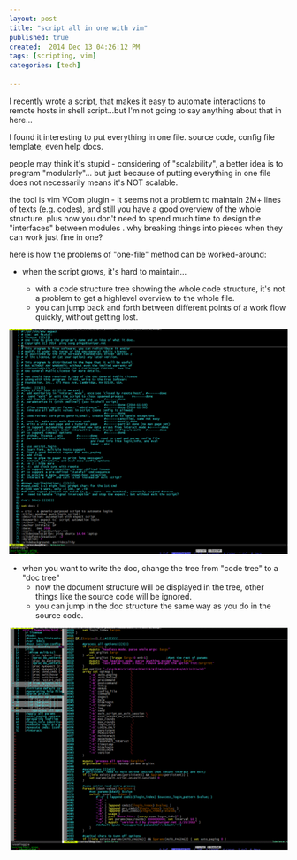 ```yaml
---
layout: post
title: "script all in one with vim"
published: true
created:  2014 Dec 13 04:26:12 PM
tags: [scripting, vim]
categories: [tech]

---
```


I recently wrote a script, that makes it easy to automate interactions to
remote hosts in shell script...but I'm not going to say anything about that in
here...

I found it interesting to put everything in one file. source code, config file
template, even help docs.

people may think it's stupid - considering of "scalability", a better idea is
to program "modularly"... but just because of putting everything in one file
does not necessarily means it's NOT scalable. 

the tool is vim VOom plugin - It seems not a problem to maintain 2M+ lines of
texts (e.g. codes), and still you have a good overview of the whole structure.
plus now you don't need to spend much time to design the "interfaces" between
modules . why breaking things into pieces when they can work just fine in one?

here is how the problems of "one-file" method can be worked-around:

* when the script grows, it's hard to maintain...

  * with a code structure tree showing the whole code structure, it's not a
    problem to get a highlevel overview to the whole file.
  * you can jump back and forth between different points of a work flow
    quickly, without getting lost.

![code](/images/crtc-2.gif "code")

* when you want to write the doc, change the tree from "code tree" to a "doc
  tree"
  * now the document structure will be displayed in the tree, other things like
    the source code will be ignored.
  * you can jump in the doc structure the same way as you do in the source code.

![doc](/images/crtc-3.gif "doc")
